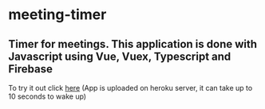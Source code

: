 # meeting-timer

## Timer for meetings. This application is done with Javascript using Vue, Vuex, Typescript and Firebase

To try it out click <a href="http://timer.jozeflacko.com/">here</a> (App is uploaded on heroku server, it can take up to 10 seconds to wake up)
